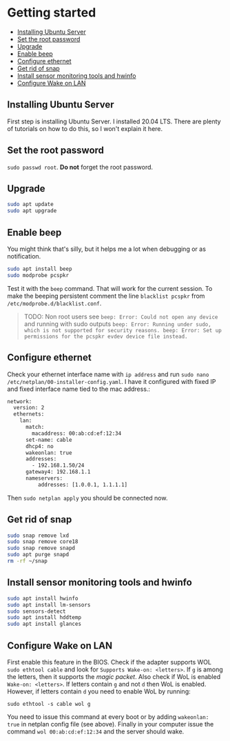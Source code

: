 # Getting started

<!-- vim-markdown-toc GFM -->

* [Installing Ubuntu Server](#installing-ubuntu-server)
* [Set the root password](#set-the-root-password)
* [Upgrade](#upgrade)
* [Enable beep](#enable-beep)
* [Configure ethernet](#configure-ethernet)
* [Get rid of snap](#get-rid-of-snap)
* [Install sensor monitoring tools and hwinfo](#install-sensor-monitoring-tools-and-hwinfo)
* [Configure Wake on LAN](#configure-wake-on-lan)

<!-- vim-markdown-toc -->

## Installing Ubuntu Server

First step is installing Ubuntu Server. I installed 20.04 LTS. There are plenty of tutorials on how to do this, so I won't explain it here.

## Set the root password

`sudo passwd root`. **Do not** forget the root password.

## Upgrade

```bash
sudo apt update
sudo apt upgrade
```
## Enable beep

You might think that's silly, but it helps me a lot when debugging or as notification.

```bash
sudo apt install beep
sudo modprobe pcspkr
```

Test it with the `beep` command. That will work for the current session. To make the beeping persistent comment the line `blacklist pcspkr` from `/etc/modprobe.d/blacklist.conf`. 

> TODO: Non root users see `beep: Error: Could not open any device` and running with sudo outputs `beep: Error: Running under sudo, which is not supported for security reasons. beep: Error: Set up permissions for the pcspkr evdev device file instead.`

## Configure ethernet

Check your ethernet interface name with `ip address` and run `sudo nano /etc/netplan/00-installer-config.yaml`. I have it configured with fixed IP and fixed interface name tied to the mac address.:

```bash
network:
  version: 2
  ethernets:
    lan:
      match:
        macaddress: 00:ab:cd:ef:12:34
      set-name: cable
      dhcp4: no
      wakeonlan: true
      addresses:
        - 192.168.1.50/24
      gateway4: 192.168.1.1
      nameservers:
          addresses: [1.0.0.1, 1.1.1.1]
```

Then `sudo netplan apply` you should be connected now.


## Get rid of snap

```bash
sudo snap remove lxd
sudo snap remove core18
sudo snap remove snapd
sudo apt purge snapd
rm -rf ~/snap
```

## Install sensor monitoring tools and hwinfo

```bash
sudo apt install hwinfo
sudo apt install lm-sensors
sudo sensors-detect
sudo apt install hddtemp
sudo apt install glances
```

## Configure Wake on LAN

First enable this feature in the BIOS. Check if the adapter supports WOL `sudo ethtool cable` and look for `Supports Wake-on: <letters>`. If `g` is among the letters, then it supports the *magic packet*. Also check if WoL is enabled `Wake-on: <letters>`. If letters contain `g` and not `d` then WoL is enabled. However, if letters contain `d` you need to enable WoL by running:

`sudo ethtool -s cable wol g`

You need to issue this command at every boot or by adding `wakeonlan: true` in netplan config file (see above). Finally in your computer issue the command `wol 00:ab:cd:ef:12:34` and the server should wake.
